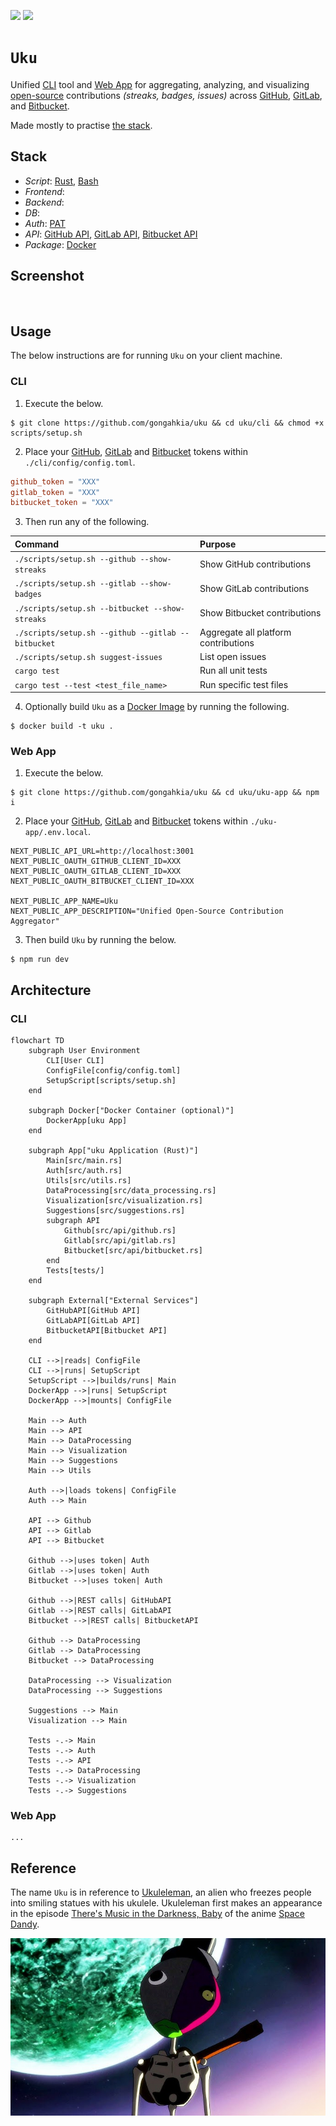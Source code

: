 [![](https://img.shields.io/badge/uku_1.0.0-passing-green)](https://github.com/gongahkia/uku/releases/tag/1.0.0)
[![](https://img.shields.io/badge/uku_2.0.0-passing-ligh_green)](https://github.com/gongahkia/uku/releases/tag/2.0.0)

# `Uku`

Unified [CLI](./cli/) tool and [Web App](uku-app) for aggregating, analyzing, and visualizing [open-source](https://en.wikipedia.org/wiki/Open-source_software) contributions *(streaks, badges, issues)* across [GitHub](https://github.com/), [GitLab](https://about.gitlab.com/), and [Bitbucket](https://bitbucket.org/product/).

Made mostly to practise [the stack](#stack).

## Stack

* *Script*: [Rust](https://www.rust-lang.org/), [Bash](https://www.gnu.org/software/bash/)
* *Frontend*: 
* *Backend*: 
* *DB*: 
* *Auth*: [PAT](https://en.wikipedia.org/wiki/Personal_access_token)
* *API*: [GitHub API](https://docs.github.com/en/rest), [GitLab API](https://docs.gitlab.com/api/rest/), [Bitbucket API](https://www.postman.com/api-evangelist/bitbucket/documentation/2aojru2/bitbucket)
* *Package*: [Docker](https://www.docker.com/)

## Screenshot

![]()
![]()
![]()

## Usage

The below instructions are for running `Uku` on your client machine.

### CLI

1. Execute the below.

```console
$ git clone https://github.com/gongahkia/uku && cd uku/cli && chmod +x scripts/setup.sh
```

2. Place your [GitHub](), [GitLab]() and [Bitbucket]() tokens within `./cli/config/config.toml`.

```toml
github_token = "XXX"
gitlab_token = "XXX"
bitbucket_token = "XXX"
```

3. Then run any of the following.

| Command | Purpose |
| :--- | :--- |
| `./scripts/setup.sh --github --show-streaks` | Show GitHub contributions |
| `./scripts/setup.sh --gitlab --show-badges` | Show GitLab contributions |
| `./scripts/setup.sh --bitbucket --show-streaks` | Show Bitbucket contributions |
| `./scripts/setup.sh --github --gitlab --bitbucket` | Aggregate all platform contributions |
| `./scripts/setup.sh suggest-issues` | List open issues |
| `cargo test` | Run all unit tests |
| `cargo test --test <test_file_name>` | Run specific test files |

4. Optionally build `Uku` as a [Docker Image](./Dockerfile) by running the following.

```console
$ docker build -t uku .
```

### Web App

1. Execute the below.

```console
$ git clone https://github.com/gongahkia/uku && cd uku/uku-app && npm i
```

2. Place your [GitHub](), [GitLab]() and [Bitbucket]() tokens within `./uku-app/.env.local`.

```env
NEXT_PUBLIC_API_URL=http://localhost:3001
NEXT_PUBLIC_OAUTH_GITHUB_CLIENT_ID=XXX
NEXT_PUBLIC_OAUTH_GITLAB_CLIENT_ID=XXX
NEXT_PUBLIC_OAUTH_BITBUCKET_CLIENT_ID=XXX

NEXT_PUBLIC_APP_NAME=Uku
NEXT_PUBLIC_APP_DESCRIPTION="Unified Open-Source Contribution Aggregator"
```

3. Then build `Uku` by running the below.

```console
$ npm run dev
```

## Architecture

### CLI

```mermaid
flowchart TD
    subgraph User Environment
        CLI[User CLI]
        ConfigFile[config/config.toml]
        SetupScript[scripts/setup.sh]
    end

    subgraph Docker["Docker Container (optional)"]
        DockerApp[uku App]
    end

    subgraph App["uku Application (Rust)"]
        Main[src/main.rs]
        Auth[src/auth.rs]
        Utils[src/utils.rs]
        DataProcessing[src/data_processing.rs]
        Visualization[src/visualization.rs]
        Suggestions[src/suggestions.rs]
        subgraph API
            Github[src/api/github.rs]
            Gitlab[src/api/gitlab.rs]
            Bitbucket[src/api/bitbucket.rs]
        end
        Tests[tests/]
    end

    subgraph External["External Services"]
        GitHubAPI[GitHub API]
        GitLabAPI[GitLab API]
        BitbucketAPI[Bitbucket API]
    end

    CLI -->|reads| ConfigFile
    CLI -->|runs| SetupScript
    SetupScript -->|builds/runs| Main
    DockerApp -->|runs| SetupScript
    DockerApp -->|mounts| ConfigFile

    Main --> Auth
    Main --> API
    Main --> DataProcessing
    Main --> Visualization
    Main --> Suggestions
    Main --> Utils

    Auth -->|loads tokens| ConfigFile
    Auth --> Main

    API --> Github
    API --> Gitlab
    API --> Bitbucket

    Github -->|uses token| Auth
    Gitlab -->|uses token| Auth
    Bitbucket -->|uses token| Auth

    Github -->|REST calls| GitHubAPI
    Gitlab -->|REST calls| GitLabAPI
    Bitbucket -->|REST calls| BitbucketAPI

    Github --> DataProcessing
    Gitlab --> DataProcessing
    Bitbucket --> DataProcessing

    DataProcessing --> Visualization
    DataProcessing --> Suggestions

    Suggestions --> Main
    Visualization --> Main

    Tests -.-> Main
    Tests -.-> Auth
    Tests -.-> API
    Tests -.-> DataProcessing
    Tests -.-> Visualization
    Tests -.-> Suggestions
```

### Web App

```mermaid
...
```

## Reference

The name `Uku` is in reference to [Ukuleleman](https://space-dandy.fandom.com/wiki/Ukuleleman), an alien who freezes people into smiling statues with his ukulele. Ukuleleman first makes an appearance in the episode [There's Music in the Darkness, Baby](https://space-dandy.fandom.com/wiki/There%27s_Music_in_the_Darkness,_Baby) of the anime [Space Dandy](https://space-dandy.fandom.com/wiki/Space_Dandy_(anime)).

![](./asset/logo/ukuleleman.jpg)